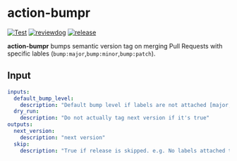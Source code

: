 # action-bumpr

[![Test](https://github.com/haya14busa/action-bumpr/workflows/Test/badge.svg)](https://github.com/haya14busa/action-bumpr/actions?query=workflow%3ATest)
[![reviewdog](https://github.com/haya14busa/action-bumpr/workflows/reviewdog/badge.svg)](https://github.com/haya14busa/action-bumpr/actions?query=workflow%3Areviewdog)
[![release](https://github.com/haya14busa/action-bumpr/workflows/release/badge.svg)](https://github.com/haya14busa/action-bumpr/actions?query=event%3Apull_request+workflow%3Arelease)

**action-bumpr** bumps semantic version tag on merging Pull Requests with
specific lables (`bump:major`,`bump:minor`,`bump:patch`).

## Input

```yaml
inputs:
  default_bump_level:
    description: "Default bump level if labels are not attached [major,minor,patch]. Do nothing if it's empty"
  dry_run:
    description: "Do not actually tag next version if it's true"
outputs:
  next_version:
    description: "next version"
  skip:
    description: "True if release is skipped. e.g. No labels attached to PR."
```
